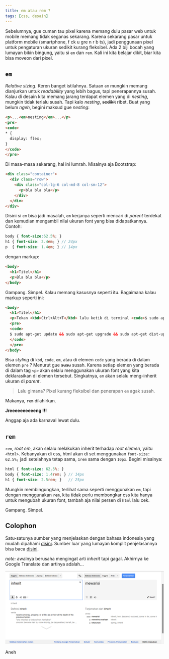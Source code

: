 ```yaml
---
title: em atau rem ?
tags: [css, desain]
---
```

Sebelumnya, gue cuman tau pixel karena memang dulu pasar web untuk mobile memang tidak seganas sekarang. Karena sekarang pasar untuk platform mobile (smartphone, f ck u gre n r b ts), jadi penggunaan pixel untuk pengaturan ukuran sedikit kurang fleksibel. Ada 2 biji bocah yang lumayan bikin bingung, yaitu si `em` dan `rem`. Kali ini kita belajar dikit, biar kita bisa moveon dari pixel.

<!--more-->

## `em`

*Relative sizing*. Keren banget istilahnya. Satuan `em` mungkin memang dianjurkan untuk *readability* yang lebih bagus, tapi penerapannya susah. Kalau di desain kita memang jarang terdapat elemen yang di *nesting*, mungkin tidak terlalu susah. Tapi kalo *nesting*, ~~sedikit~~ ribet. Buat yang belum *ngeh*, begini maksud gue *nesting*:

```html
<p>...<em>nesting</em>...</p>
<pre>
<code>
* {
  display: flex;
}
</code>
</pre>
```

Di masa-masa sekarang, hal ini lumrah. Misalnya aja Bootstrap:

```html
<div class="container">
  <div class="row">
    <div class="col-lg-6 col-md-8 col-sm-12">
      <p>bla bla bla</p>
    </div>
  </div>
</div>
```

Disini si `em` bisa jadi masalah, `em` kerjanya seperti mencari di *parent* terdekat dan kemudian mengambil nilai ukuran font yang bisa didapatkannya. Contoh:

```scss
body { font-size:62.5%; }
h1 { font-size: 2.4em; } // 24px
p  { font-size: 1.4em; } // 14px
```
dengan markup:

```html
<body>
  <h1>Titel</h1>
  <p>Bla bla bla</p>
</body>
```

Gampang. Simpel. Kalau memang kasusnya seperti itu. Bagaimana kalau markup seperti ini:

```html
<body>
  <h1>Titel</h1>
  <p>Tekan <kbd>Ctrl+Alt+T</kbd> lalu ketik di terminal <code>$ sudo apt-get update</code>. Kalau mau lebih cepat, langsung gabungkan 3 <em>command</em> berikut: </p>
  <pre>
  <code>
  $ sudo apt-get update && sudo apt-get upgrade && sudo apt-get dist-upgrade
  </code>
  </pre>
</body>
```

Bisa *styling* di `kbd`, `code`, `em`, atau di elemen `code` yang berada di dalam elemen `pre` ? Menurut gue ~~susu~~ susah. Karena setiap elemen yang berada di dalam tag `<p>` akan selalu menggunakan ukuran font yang kita deklarasikan di elemen tersebut. Singkatnya, `em` akan selalu meng-inherit ukuran di *parent*.

> Lalu gimana? Pixel kurang fleksibel dan penerapan `em` agak susah.

Makanya, `rem` dilahirkan.

**Jreeeeeeeeeeng !!!**

Anggap aja ada karnaval lewat dulu.

## `rem`

`rem`, *root em*, akan selalu melakukan inherit terhadap *root elemen*, yaitu `<html>`. Kebanyakan di css, html akan di set menggunakan `font-size: 62.5%;` jadi setelahnya tetap sama, `1rem` sama dengan `10px`. Begini misalnya:

```scss
html { font-size: 62.5%; }
body { font-size: 1.4rem; } // 14px
h1 { font-size: 2.5rem; }   // 25px
```

Mungkin membingungkan, terlihat sama seperti menggunakan `em`, tapi dengan menggunakan `rem`, kita tidak perlu membongkar css kita hanya untuk mengubah ukuran font, tambah aja nilai persen di `html` lalu cek.

Gampang. Simpel.

## Colophon

Satu-satunya sumber yang menjelaskan dengan bahasa indonesia yang mudah dipahami [disini](http://praktisiweb.com/font-sizing-dengan-rem/). Sumber luar yang lumayan komplit penjelasannya bisa baca [disini](https://j.eremy.net/confused-about-rem-and-em/).

*note:* awalnya berusaha mengingat arti *inherit* tapi gagal. Akhirnya ke Google Translate dan artinya adalah...

![Arti inherit](/assets/img/2015-06-12_16-14-32.png)

Aneh
